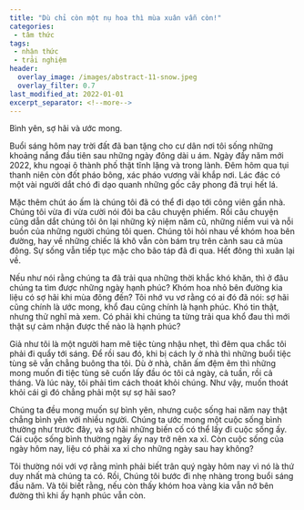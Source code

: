 ```yaml
---
title: "Dù chỉ còn một nụ hoa thì mùa xuân vẫn còn!"
categories:
 - tâm thức
tags:
 - nhận thức
 - trải nghiệm
header:
  overlay_image: /images/abstract-11-snow.jpeg
  overlay_filter: 0.7
last_modified_at: 2022-01-01
excerpt_separator: <!--more-->
---
```


Bình yên, sợ hãi và ước mong.

<!--more-->

Buổi sáng hôm nay trời đất đã ban tặng cho cư dân nơi tôi sống những khoảng nắng đầu tiên sau những ngày đông dài u ám. Ngày đầy năm mới 2022, khu ngoại ô thành phố thật tĩnh lặng và trong lành. Đêm hôm qua tụi thanh niên còn đốt pháo bông, xác pháo vương vãi khắp nơi. Lác đác có một vài người dắt chó đi dạo quanh những gốc cây phong đã trụi hết lá.

Mặc thêm chút áo ấm là chúng tôi đã có thể đi dạo tới công viên gần nhà. Chúng tôi vừa đi vừa cười nói đôi ba câu chuyện phiếm. Rồi câu chuyện cũng dẫn dắt chúng tôi ôn lại những kỷ niệm năm cũ, những niềm vui và nỗi buồn của những người chúng tôi quen. Chúng tôi hỏi nhau về khóm hoa bên đường, hay về những chiếc lá khô vẫn còn bám trụ trên cành sau cả mùa đông. Sự sống vẫn tiếp tục mặc cho bão táp đã đi qua. Hết đông thì xuân lại về.

Nếu như nói rằng chúng ta đã trải qua những thời khắc khó khăn, thì ở đâu chúng ta tìm được những ngày hạnh phúc? Khóm hoa nhỏ bên đường kia liệu có sợ hãi khi mùa đông đến? Tôi nhớ vu vơ rằng có ai đó đã nói: sợ hãi cũng chính là ước mong, khổ đau cũng chính là hạnh phúc. Khó tin thật, nhưng thử nghĩ mà xem. Có phải khi chúng ta từng trải qua khổ đau thì mới thật sự cảm nhận được thế nào là hạnh phúc?

Giả như tôi là một người ham mê tiệc tùng nhậu nhẹt, thì đêm qua chắc tôi phải đi quẩy tới sáng. Để rồi sau đó, khi bị cách ly ở nhà thì những buổi tiệc tùng sẽ vẫn chẳng buông tha tôi. Dù ở nhà, chăn ấm đệm êm thì những mong muốn đi tiệc tùng sẽ cuốn lấy đầu óc tôi cả ngày, cả tuần, rồi cả tháng. Và lúc này, tôi phải tìm cách thoát khỏi chúng. Như vậy, muốn thoát khỏi cái gì đó chẳng phải một sự sợ hãi sao?

Chúng ta đều mong muốn sự bình yên, nhưng cuộc sống hai năm nay thật chẳng bình yên với nhiều người. Chúng ta ước mong một cuộc sống bình thường như trước đây, và sợ hãi những biến cố có thể lấy đi cuộc sống ấy. Cái cuộc sống bình thường ngày ấy nay trở nên xa xỉ. Còn cuộc sống của ngày hôm nay, liệu có phải xa xỉ cho những ngày sau hay không?

Tôi thường nói với vợ rằng mình phải biết trân quý ngày hôm nay vì nó là thứ duy nhất mà chúng ta có. Rồi, Chúng tôi bước đi nhẹ nhàng trong buổi sáng đầu năm. Và tôi biết rằng, nếu còn thấy khóm hoa vàng kia vẫn nở bên đường thì khi ấy hạnh phúc vẫn còn.
